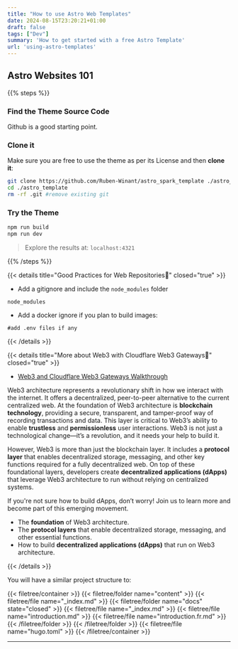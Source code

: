 ```yaml
---
title: "How to use Astro Web Templates"
date: 2024-08-15T23:20:21+01:00
draft: false
tags: ["Dev"]
summary: 'How to get started with a free Astro Template'
url: 'using-astro-templates'
---
```


## Astro Websites 101

{{% steps %}}

### Find the Theme Source Code

Github is a good starting point.

### Clone it

Make sure you are free to use the theme as per its License and then **clone it**:

```sh
git clone https://github.com/Ruben-Winant/astro_spark_template ./astro_template #it has a cool carousel!
cd ./astro_template
rm -rf .git #remove existing git
```

### Try the Theme

```sh
npm run build
npm run dev
```

> Explore the results at: `localhost:4321`

{{% /steps %}}

{{< details title="Good Practices for Web Repositories📌" closed="true" >}}

* Add a gitignore and include the `node_modules` folder

```
node_modules
```

* Add a docker ignore if you plan to build images:

```
#add .env files if any
```

{{< /details >}}

<!-- {{< cards cols="1" >}}
  {{< card link="https://jalcocert.github.io/JAlcocerT/create-your-website/" title="Resources to Create Cool Websites" >}}
  {{< card link="https://jalcocert.github.io/JAlcocerT/understanding-astro-ssg-components/" title="Astro Components 101" >}}
{{< /cards >}}

{{< cards cols="2" >}}
  {{< card link="https://jalcocert.github.io/JAlcocerT/wordpress-migration-to-ssg/" title="Wordpress to SSG" >}}
  {{< card link="https://jalcocert.github.io/JAlcocerT/guide-web3/" title="Web 3 with Astro" >}}
{{< /cards >}} -->



{{< details title="More about Web3 with Cloudflare Web3 Gateways📌" closed="true" >}}

* [Web3 and Cloudflare Web3 Gateways Walkthrough](https://www.youtube.com/watch?v=Ws3KBleauMI)

Web3 architecture represents a revolutionary shift in how we interact with the internet. It offers a decentralized, peer-to-peer alternative to the current centralized web. At the foundation of Web3 architecture is **blockchain technology**, providing a secure, transparent, and tamper-proof way of recording transactions and data. This layer is critical to Web3’s ability to enable **trustless** and **permissionless** user interactions. Web3 is not just a technological change—it’s a revolution, and it needs your help to build it.

However, Web3 is more than just the blockchain layer. It includes a **protocol layer** that enables decentralized storage, messaging, and other key functions required for a fully decentralized web. On top of these foundational layers, developers create **decentralized applications (dApps)** that leverage Web3 architecture to run without relying on centralized systems. 

If you're not sure how to build dApps, don’t worry! Join us to learn more and become part of this emerging movement.

- The **foundation** of Web3 architecture.
- The **protocol layers** that enable decentralized storage, messaging, and other essential functions.
- How to build **decentralized applications (dApps)** that run on Web3 architecture.




{{< /details >}}


You will have a similar project structure to:

{{< filetree/container >}}
  {{< filetree/folder name="content" >}}
    {{< filetree/file name="_index.md" >}}
    {{< filetree/folder name="docs" state="closed" >}}
      {{< filetree/file name="_index.md" >}}
      {{< filetree/file name="introduction.md" >}}
      {{< filetree/file name="introduction.fr.md" >}}
    {{< /filetree/folder >}}
  {{< /filetree/folder >}}
  {{< filetree/file name="hugo.toml" >}}
{{< /filetree/container >}}


---